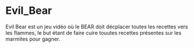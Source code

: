 # Evil_Bear
Evil Bear est un jeu vidéo où le BEAR doit décplacer toutes les recettes vers les flammes, le but étant de faire cuire touutes recettes présentes sur les marmites pour gagner.
